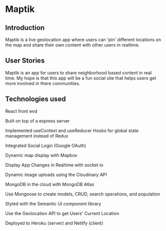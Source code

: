 # Maptik

## Introduction

Maptik is a live geolocation app where users can 'pin' different locations on the map and share their own content with other users in realtime.

## User Stories
Maptik is an app for users to share neighborhood based content in real time. My hope is that this app will be a fun social site that helps users get more involved in there communities.

## Technologies used
React front end 

Built on top of a express server 

Implemented useContext and useReducer Hooks for global state management instead of Redux

Integrated Social Login (Google OAuth)
 
Dynamic map display with Mapbox 

Display App Changes in Realtime with socket io

Dynamic image uploads using the Cloudinary API

MongoDB in the cloud with MongoDB Atlas

Use Mongoose to create models, CRUD, search operations, and population

Styled with the Semantic UI component library

Use the Geolocation API to get Users' Current Location

Deployed to Heroku (server) and Netlify (client)

